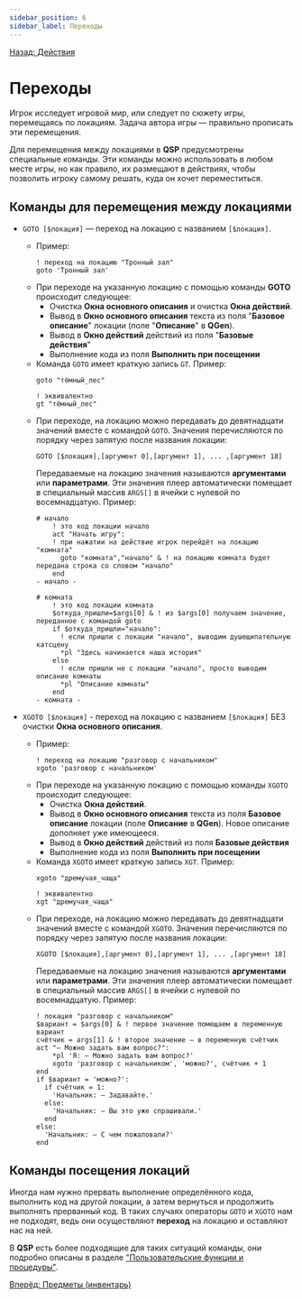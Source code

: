 ```yaml
---
sidebar_position: 6
sidebar_label: Переходы
---
```

[Назад: Действия](acts)

# Переходы

Игрок исследует игровой мир, или следует по сюжету игры, перемещаясь по локациям. Задача автора игры — правильно прописать эти перемещения.

Для перемещения между локациями в **QSP** предусмотрены специальные команды. Эти команды можно использовать в любом месте игры, но как правило, их размещают в действиях, чтобы позволить игроку самому решать, куда он хочет переместиться.

## Команды для перемещения между локациями

*  `GOTO [$локация]` — переход на локацию с названием `[$локация]`.
    * Пример:
        ```qsp
        ! переход на локацию "Тронный зал"
        goto 'Тронный зал'
        ```
    * При переходе на указанную локацию с помощью команды **GOTO** происходит следующее:
        * Очистка **Окна основного описания** и очистка **Окна действий**.
        * Вывод в **Окно основного описания** текста из поля "**Базовое описание**" локации (поле "**Описание**" в **QGen**).
        * Вывод в **Окно действий** действий из поля "**Базовые действия**"
        * Выполнение кода из поля **Выполнить при посещении**
    * Команда `GOTO` имеет краткую запись `GT`. Пример:
        ```qsp
        goto "тёмный_лес"

        ! эквивалентно
        gt "тёмный_лес"
        ```
    * При переходе, на локацию можно передавать до девятнадцати значений вместе с командой `GOTO`. Значения перечисляются по порядку через запятую после названия локации:
        ```qsp
        GOTO [$локация],[аргумент 0],[аргумент 1], ... ,[аргумент 18]
        ```
        Передаваемые на локацию значения называются **аргументами** или **параметрами**. Эти значения плеер автоматически помещает в специальный массив `ARGS[]` в ячейки с нулевой по восемнадцатую. Пример:
        ```qsp
        # начало
            ! это код локации начало
            act "Начать игру":
            ! при нажатии на действие игрок перейдёт на локацию "комната"
              goto "комната","начало" & ! на локацию комната будет передана строка со словом "начало"
            end
        - начало -

        # комната
            ! это код локации комната
            $откуда_пришли=$args[0] & ! из $args[0] получаем значение, переданное с командой goto
            if $откуда_пришли="начало":
              ! если пришли с локации "начало", выводим душещипательную катсцену
              *pl "Здесь начинается наша история"
            else
              ! если пришли не с локации "начало", просто выводим описание комнаты
              *pl "Описание комнаты"
            end 
        - комната -
        ```

*  `XGOTO [$локация]` - переход на локацию с названием `[$локация]` БЕЗ очистки **Окна основного описания**.
    * Пример:
        ```qsp
        ! переход на локацию "разговор с начальником"
        xgoto 'разговор с начальником'
        ```
    * При переходе на указанную локацию с помощью команды `XGOTO` происходит следующее:
        * Очистка **Окна действий**.
        * Вывод в **Окно основного описания** текста из поля **Базовое описание** локации (поле **Описание** в **QGen**). Новое описание дополняет уже имеющееся.
        * Вывод в **Окно действий** действий из поля **Базовые действия**
        * Выполнение кода из поля **Выполнить при посещении**
    * Команда `XGOTO` имеет краткую запись `XGT`. Пример:
        ```qsp
        xgoto "дремучая_чаща"
        
        ! эквивалентно
        xgt "дремучая_чаща"
        ```
    * При переходе, на локацию можно передавать до девятнадцати значений вместе с командой `XGOTO`. Значения перечисляются по порядку через запятую после названия локации:
        ```qsp
        XGOTO [$локация],[аргумент 0],[аргумент 1], ... ,[аргумент 18]
        ```
        Передаваемые на локацию значения называются **аргументами** или **параметрами**. Эти значения плеер автоматически помещает в специальный массив `ARGS[]` в ячейки с нулевой по восемнадцатую. Пример:
        ```qsp
        ! локация "разговор с начальником"
        $вариант = $args[0] & ! первое значение помещаем в переменную вариант
        счётчик = args[1] & ! второе значение — в переменную счётчик
        act "— Можно задать вам вопрос?":
            *pl 'Я: — Можно задать вам вопрос?'
            xgoto 'разговор с начальником', 'можно?', счётчик + 1
        end
        if $вариант = 'можно?':
          if счётчик = 1:
            'Начальник: — Задавайте.'
          else:
            'Начальник: — Вы это уже спрашивали.'
          end
        else:
          'Начальник: — С чем пожаловали?'
        end
        ```

## Команды посещения локаций

Иногда нам нужно прервать выполнение определённого кода, выполнить код на другой локации, а затем вернуться и продолжить выполнять прерванный код. В таких случаях операторы `GOTO` и `XGOTO` нам не подходят, ведь они осуществляют **переход** на локацию и оставляют нас на ней.

В **QSP** есть более подходящие для таких ситуаций команды, они подробно описаны в разделе ["Пользовательские функции и процедуры"](programming/organizing).

[Вперёд: Предметы (инвентарь)](objs)
